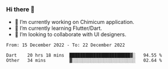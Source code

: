 ### Hi there 👋

<!--
**devcat37/devcat37** is a ✨ _special_ ✨ repository because its `README.md` (this file) appears on your GitHub profile.-->


- 🔭 I’m currently working on Chimicum application.
- 🌱 I’m currently learning Flutter/Dart.
- 👯 I’m looking to collaborate with UI designers.
<!-- - 🤔 I’m looking for help with ... -->

<!--START_SECTION:waka-->

```text
From: 15 December 2022 - To: 22 December 2022

Dart    20 hrs 18 mins  ███████████████████████▓░   94.55 %
Other   34 mins         ▓░░░░░░░░░░░░░░░░░░░░░░░░   02.64 %
```

<!--END_SECTION:waka-->
